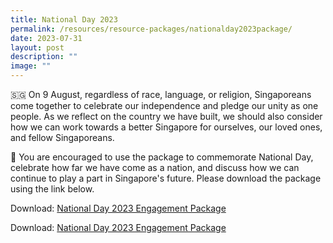```yaml
---
title: National Day 2023
permalink: /resources/resource-packages/nationalday2023package/
date: 2023-07-31
layout: post
description: ""
image: ""
---
```

🇸🇬 On 9 August, regardless of race, language, or religion, Singaporeans come together to celebrate our independence and pledge our unity as one people. As we reflect on the country we have built, we should also consider how we can work towards a better Singapore for ourselves, our loved ones, and fellow Singaporeans. 

📌 You are encouraged to use the package to commemorate National Day, celebrate how far we have come as a nation, and discuss how we can continue to play a part in Singapore's future. Please download the package using the link below.

Download: [National Day 2023 Engagement Package](/files/folio%201%20-%20national%20day%20package%202023_final%20(for%20external).pdf)

Download: <a target="_blank" href="https://www.sg101.gov.sg/files/folio%201%20-%20national%20day%20package%202023_final%20(for%20external).pdf">National Day 2023 Engagement Package</a>
